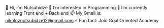  👋 Hi, I’m Nutsubidze
 👀 I’m interested in Programming
 🌱 I’m currently learning Front end + Back end
 📫 My Gmail is: nikoloznutsubidze12@gmail.com
 ⚡ Fun fact: Join Goal Oriented Academy 

